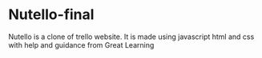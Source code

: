 # Nutello-final
Nutello is a clone of trello website. It is made using javascript html and css with help and guidance from Great Learning
